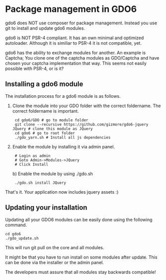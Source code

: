 # Package management in GDO6

gdo6 does NOT use composer for package management. Instead you use git to install and update gdo6 modules.

gdo6 is NOT PSR-4 compliant. It has an own minimal and optimized autoloader. Although it is similiar to PSR-4 it is not compatible, yet.

gdo6 has the ability to exchange modules for another. An example is Captcha; You clone one of the captcha modules as GDO/Captcha and have chosen your captcha implementation that way. This seems not easily possible with PSR-4, or is it?


## Installing a gdo6 module

The installation process for a gdo6 module is as follows.

1) Clone the module into your GDO folder with the correct foldername. The correct foldername is important. 

        cd gdo6/GDO # go to module folder
        git clone --recursive https://github.com/gizmore/gdo6-jquery JQuery # clone this module as JQuery
        cd gdo6 # go to root folder
        ./gdo_yarn.sh # Install all js dependencies
    
2) Enable the module by installing it via admin panel.

        # Login as admin
        # Goto Admin->Modules->JQuery
        # Click Install
    
    b) Enable the module by using ./gdo.sh

        ./gdo.sh install JQuery
    
That's it. Your application now includes jquery assets :)

 
## Updating your installation

Updating all your GDO6 modules can be easily done using the following command.

    cd gdo6
    ./gdo_update.sh
    
This will run git pull on the core and all modules.

It might be that you have to run install on some modules after update. This can be done via the installer or the admin panel.

The developers must assure that all modules stay backwards compatible!
